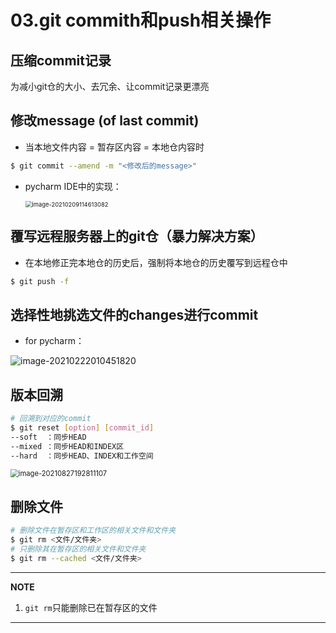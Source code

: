 # 03.git commith和push相关操作

## 压缩commit记录

为减小git仓的大小、去冗余、让commit记录更漂亮

## 修改message (of last commit)

- 当本地文件内容 = 暂存区内容 = 本地仓内容时

``` bash
$ git commit --amend -m "<修改后的message>"
```

- pycharm IDE中的实现：

  <img src="https://natsu-akatsuki.oss-cn-guangzhou.aliyuncs.com/img/image-20210209114613082.png" alt="image-20210209114613082" style="zoom: 67%;" />



## 覆写远程服务器上的git仓（暴力解决方案）

- 在本地修正完本地仓的历史后，强制将本地仓的历史覆写到远程仓中

```bash
$ git push -f 
```

## 选择性地挑选文件的changes进行commit

- for pycharm：

![image-20210222010451820](https://natsu-akatsuki.oss-cn-guangzhou.aliyuncs.com/img/image-20210222010451820.png)

## 版本回溯

```bash
# 回溯到对应的commit
$ git reset [option] [commit_id]
--soft  ：同步HEAD
--mixed ：同步HEAD和INDEX区
--hard  ：同步HEAD、INDEX和工作空间
```

<img src="https://natsu-akatsuki.oss-cn-guangzhou.aliyuncs.com/img/image-20210827192811107.png" alt="image-20210827192811107" style="zoom: 80%;" />

## 删除文件

```bash
# 删除文件在暂存区和工作区的相关文件和文件夹
$ git rm <文件/文件夹>
# 只删除其在暂存区的相关文件和文件夹
$ git rm --cached <文件/文件夹>
```

---
**NOTE**

1. `git rm`只能删除已在暂存区的文件

---